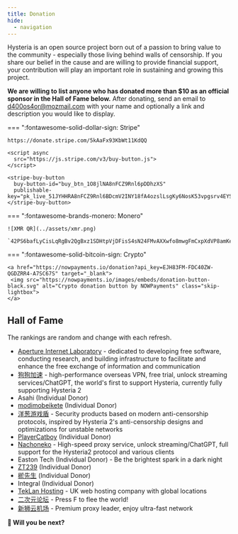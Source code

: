 ```yaml
---
title: Donation
hide:
  - navigation
---
```


Hysteria is an open source project born out of a passion to bring value to the community - especially those living behind walls of censorship. If you share our belief in the cause and are willing to provide financial support, your contribution will play an important role in sustaining and growing this project.

**We are willing to list anyone who has donated more than $10 as an official sponsor in the Hall of Fame below.** After donating, send an email to d400os4or@mozmail.com with your name and optionally a link and description you would like to display.

=== ":fontawesome-solid-dollar-sign: Stripe"

    https://donate.stripe.com/5kAaFx93KbWt11KdQQ

    <script async
      src="https://js.stripe.com/v3/buy-button.js">
    </script>

    <stripe-buy-button
      buy-button-id="buy_btn_1O8jlNA8nFCZ9Rnl6pDDhzXS"
      publishable-key="pk_live_51JYHHRA8nFCZ9Rnl6BDcmV2INY18fA4ozslLsgKy6NosK53vpgsrv4EYSUdTZz7OjpiXEi666dFjXsDCcv7phSUI00pJR4Z7Ee">
    </stripe-buy-button>

=== ":fontawesome-brands-monero: Monero"

    ![XMR QR](../assets/xmr.png)

    `42PS6bafLyCisLqRgBv2QgBxz1SDHtpVjDFisS4sN24FMvAXXwfo8mwgFmCxpXdVP8amKeT52FqPYPBVCH5pG9P54kSaUKr`

=== ":fontawesome-solid-bitcoin-sign: Crypto"

    <a href="https://nowpayments.io/donation?api_key=EJH83FM-FDC40ZW-QGDZRR4-A7SC67S" target="_blank">
     <img src="https://nowpayments.io/images/embeds/donation-button-black.svg" alt="Crypto donation button by NOWPayments" class="skip-lightbox">
    </a>

## Hall of Fame

The rankings are random and change with each refresh.

<div id="hof-start"></div>

- [Aperture Internet Laboratory](https://apernet.io/) - dedicated to developing free software, conducting research, and building infrastructure to facilitate and enhance the free exchange of information and communication
- [狗狗加速](https://狗狗加速.com) - high-performance overseas VPN, free trial, unlock streaming services/ChatGPT, the world's first to support Hysteria, currently fully supporting Hysteria 2
- Asahi (Individual Donor)
- [modimobeikete](https://space.bilibili.com/152313349) (Individual Donor)
- [洋葱游戏盾](https://youxidun.vip/) - Security products based on modern anti-censorship protocols, inspired by Hysteria 2's anti-censorship designs and optimizations for unstable networks
- [PlayerCatboy](https://github.com/Catboy96) (Individual Donor)
- [Nachoneko](https://nacho.lol/) - High-speed proxy service, unlock streaming/ChatGPT, full support for the Hysteria2 protocol and various clients
- Easton Tech (Individual Donor) - Be the brightest spark in a dark night
- [ZT239](https://github.com/zhangtony239) (Individual Donor)
- [棜先生](https://bio.link/yuxiansheng) (Individual Donor)
- Integral (Individual Donor)
- [TekLan Hosting](https://teklanhosting.co.uk) - UK web hosting company with global locations
- [二次元论坛](https://www.ecylt.top/) - Press F to flee the world!
- [新狮云机场](https://my.cloudlion.me/) - Premium proxy leader, enjoy ultra-fast network

**👀 Will you be next?**

<script src="/javascripts/hof_rand.js"></script>
